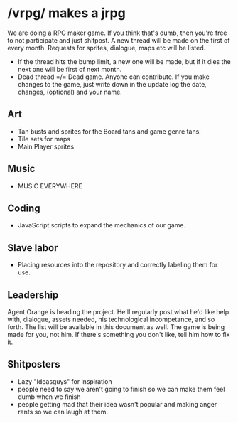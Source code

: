 # /vrpg/ makes a jrpg

We are doing a RPG maker game. If you think that's dumb, then you're free to not participate and just shitpost.
A new thread will be made on the first of every month. Requests for sprites, dialogue, maps etc will be listed.

- If the thread hits the bump limit, a new one will be made, but if it dies the next one will be first of next month.
- Dead thread =/= Dead game. 
Anyone can contribute. If you make changes to the game, just write down in the update log the date, changes, (optional) and your name. 

## Art
- Tan busts and sprites for the Board tans and game genre tans.
- Tile sets for maps
- Main Player sprites

## Music
- MUSIC EVERYWHERE

## Coding
- JavaScript scripts to expand the mechanics of our game.

## Slave labor
- Placing resources into the repository and correctly labeling them for use.

## Leadership
Agent Orange is heading the project. 
He'll regularly post what he'd like help with, dialogue, assets needed, his technological incompetance, and so forth. 
The list will be available in this document as well.
The game is being made for you, not him. If there's something you don't like, tell him how to fix it.

## Shitposters
- Lazy "Ideasguys" for inspiration
- people need to say we aren't going to finish so we can make them feel dumb when we finish
- people getting mad that their idea wasn't popular and making anger rants so we can laugh at them.

